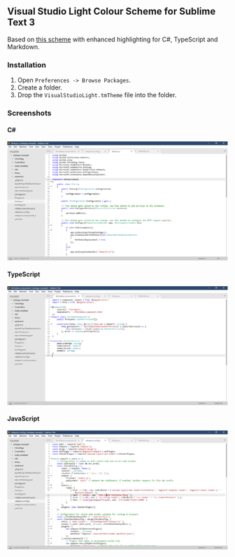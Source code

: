 ## Visual Studio Light Colour Scheme for Sublime Text 3

Based on [this scheme](https://github.com/mihaifm/Visual-Studio.tmTheme) with enhanced highlighting for C#, TypeScript and Markdown.

### Installation

1. Open `Preferences -> Browse Packages`.
2. Create a folder.
3. Drop the `VisualStudioLight.tmTheme` file into the folder.

### Screenshots 

#### C#
![C#](screenshots/csharp.png "C#")

#### TypeScript
![TypeScript](screenshots/typescript.png "TypeScript")

#### JavaScript
![JavaScript](screenshots/javascript.png "JavaScript")